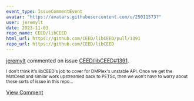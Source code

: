 ```yaml
---
event_type: IssueCommentEvent
avatar: "https://avatars.githubusercontent.com/u/25011573?"
user: jeremylt
date: 2023-11-03
repo_name: CEED/libCEED
html_url: https://github.com/CEED/libCEED/pull/1391
repo_url: https://github.com/CEED/libCEED
---
```


<a href='https://github.com/jeremylt' target='_blank'>jeremylt</a> commented on issue <a href='https://github.com/CEED/libCEED/pull/1391' target='_blank'>CEED/libCEED#1391</a>.

<small>I don't think it's libCEED's job to cover for DMPlex's unstable API. Once we get the MatCeed and similar work upstreamed back to PETSc, then we won't have to worry about these sorts of issue in this repo...</small>

<a href='https://github.com/CEED/libCEED/pull/1391' target='_blank'>View Comment</a>